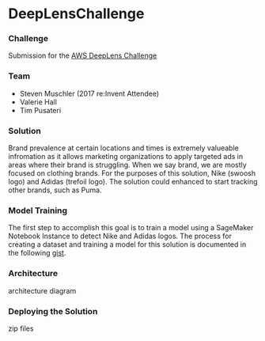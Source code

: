 # DeepLensChallenge
### Challenge
Submission for the [AWS DeepLens Challenge](https://awsdeeplens.devpost.com)

### Team
- Steven Muschler (2017 re:Invent Attendee)
- Valerie Hall
- Tim Pusateri

### Solution
Brand prevalence at certain locations and times is extremely valueable infromation as it allows marketing organizations to apply targeted ads in areas where their brand is struggling.  When we say brand, we are mostly focused on clothing brands.  For the purposes of this solution, Nike (swoosh logo) and Adidas (trefoil logo).  The solution could enhanced to start tracking other brands, such as Puma.

### Model Training
The first step to accomplish this goal is to train a model using a SageMaker Notebook Instance to detect Nike and Adidas logos.  The process for creating a dataset and training a model for this solution is documented in the following [gist](gist.md).

### Architecture
architecture diagram

### Deploying the Solution
zip files